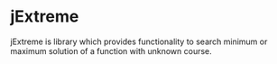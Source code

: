 jExtreme
========

jExtreme is library which provides functionality to search minimum or maximum solution of a function with unknown course.
